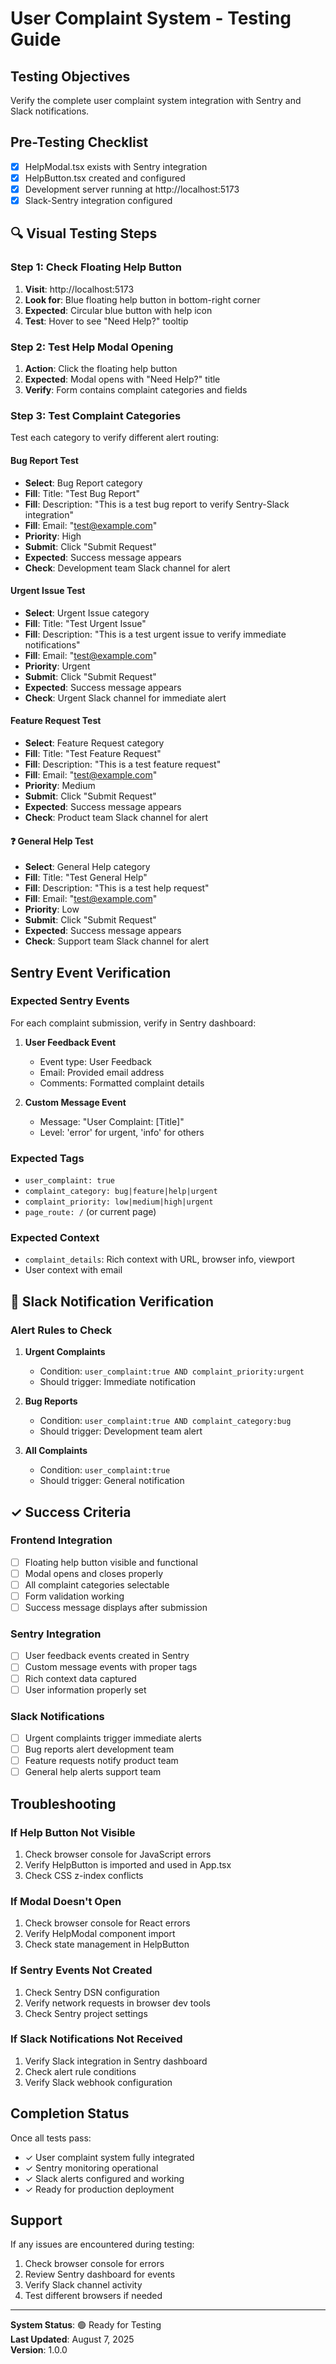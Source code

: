 #  User Complaint System - Testing Guide

##  Testing Objectives
Verify the complete user complaint system integration with Sentry and Slack notifications.

##  Pre-Testing Checklist
- [x] HelpModal.tsx exists with Sentry integration
- [x] HelpButton.tsx created and configured
- [x] Development server running at http://localhost:5173
- [x] Slack-Sentry integration configured

## 🔍 Visual Testing Steps

### Step 1: Check Floating Help Button
1. **Visit**: http://localhost:5173
2. **Look for**: Blue floating help button in bottom-right corner
3. **Expected**: Circular blue button with help icon
4. **Test**: Hover to see "Need Help?" tooltip

### Step 2: Test Help Modal Opening
1. **Action**: Click the floating help button
2. **Expected**: Modal opens with "Need Help?" title
3. **Verify**: Form contains complaint categories and fields

### Step 3: Test Complaint Categories
Test each category to verify different alert routing:

####  Bug Report Test
- **Select**: Bug Report category
- **Fill**: Title: "Test Bug Report"
- **Fill**: Description: "This is a test bug report to verify Sentry-Slack integration"
- **Fill**: Email: "test@example.com"
- **Priority**: High
- **Submit**: Click "Submit Request"
- **Expected**: Success message appears
- **Check**: Development team Slack channel for alert

####  Urgent Issue Test
- **Select**: Urgent Issue category  
- **Fill**: Title: "Test Urgent Issue"
- **Fill**: Description: "This is a test urgent issue to verify immediate notifications"
- **Fill**: Email: "test@example.com"
- **Priority**: Urgent
- **Submit**: Click "Submit Request"
- **Expected**: Success message appears
- **Check**: Urgent Slack channel for immediate alert

####  Feature Request Test
- **Select**: Feature Request category
- **Fill**: Title: "Test Feature Request"
- **Fill**: Description: "This is a test feature request"
- **Fill**: Email: "test@example.com"
- **Priority**: Medium
- **Submit**: Click "Submit Request"
- **Expected**: Success message appears
- **Check**: Product team Slack channel for alert

#### ❓ General Help Test
- **Select**: General Help category
- **Fill**: Title: "Test General Help"
- **Fill**: Description: "This is a test help request"
- **Fill**: Email: "test@example.com"
- **Priority**: Low
- **Submit**: Click "Submit Request"
- **Expected**: Success message appears
- **Check**: Support team Slack channel for alert

##  Sentry Event Verification

### Expected Sentry Events
For each complaint submission, verify in Sentry dashboard:

1. **User Feedback Event**
   - Event type: User Feedback
   - Email: Provided email address
   - Comments: Formatted complaint details

2. **Custom Message Event**
   - Message: "User Complaint: [Title]"
   - Level: 'error' for urgent, 'info' for others

### Expected Tags
- `user_complaint: true`
- `complaint_category: bug|feature|help|urgent`
- `complaint_priority: low|medium|high|urgent`
- `page_route: /` (or current page)

### Expected Context
- `complaint_details`: Rich context with URL, browser info, viewport
- User context with email

## 🔔 Slack Notification Verification

### Alert Rules to Check
1. **Urgent Complaints**
   - Condition: `user_complaint:true AND complaint_priority:urgent`
   - Should trigger: Immediate notification

2. **Bug Reports**
   - Condition: `user_complaint:true AND complaint_category:bug`
   - Should trigger: Development team alert

3. **All Complaints**
   - Condition: `user_complaint:true`
   - Should trigger: General notification

## ✓ Success Criteria

### Frontend Integration
- [  ] Floating help button visible and functional
- [  ] Modal opens and closes properly
- [  ] All complaint categories selectable
- [  ] Form validation working
- [  ] Success message displays after submission

### Sentry Integration  
- [  ] User feedback events created in Sentry
- [  ] Custom message events with proper tags
- [  ] Rich context data captured
- [  ] User information properly set

### Slack Notifications
- [  ] Urgent complaints trigger immediate alerts
- [  ] Bug reports alert development team
- [  ] Feature requests notify product team
- [  ] General help alerts support team

##  Troubleshooting

### If Help Button Not Visible
1. Check browser console for JavaScript errors
2. Verify HelpButton is imported and used in App.tsx
3. Check CSS z-index conflicts

### If Modal Doesn't Open
1. Check browser console for React errors
2. Verify HelpModal component import
3. Check state management in HelpButton

### If Sentry Events Not Created
1. Check Sentry DSN configuration
2. Verify network requests in browser dev tools
3. Check Sentry project settings

### If Slack Notifications Not Received
1. Verify Slack integration in Sentry dashboard
2. Check alert rule conditions
3. Verify Slack webhook configuration

##  Completion Status

Once all tests pass:
- ✓ User complaint system fully integrated
- ✓ Sentry monitoring operational
- ✓ Slack alerts configured and working
- ✓ Ready for production deployment

##  Support

If any issues are encountered during testing:
1. Check browser console for errors
2. Review Sentry dashboard for events
3. Verify Slack channel activity
4. Test different browsers if needed

---

**System Status**: 🟢 Ready for Testing  
**Last Updated**: August 7, 2025  
**Version**: 1.0.0
